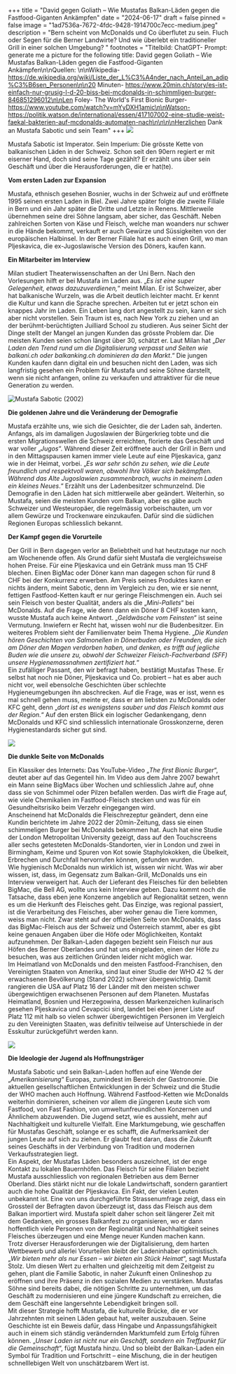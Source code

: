 +++
title = "David gegen Goliath – Wie Mustafas Balkan-Läden gegen die Fastfood-Giganten Ankämpfen"
date = "2024-06-17"
draft = false
pinned = false
image = "1ad7536a-7672-4fdc-9428-1914700c7ecc-medium.jpeg"
description = "Bern scheint von McDonalds und Co überflutet zu sein. Fluch oder Segen für die Berner Landwirte? Und wie überlebt ein traditioneller Grill in einer solchen Umgebung? "
footnotes = "Titelbild: ChatGPT- Prompt: generate me a picture for the following title: David gegen Goliath – Wie Mustafas Balkan-Läden gegen die Fastfood-Giganten Ankämpfen\n\nQuellen: \n\nWikipedia- https://de.wikipedia.org/wiki/Liste_der_L%C3%A4nder_nach_Anteil_an_adip%C3%B6sen_Personen\n\n20 Minuten- https://www.20min.ch/story/es-ist-einfach-nur-grusig-l-d-20-biss-bei-mcdonalds-in-schimmligen-burger-846851296012\n\nLen Foley- The World's First Bionic Burger- https://www.youtube.com/watch?v=mYyDXH1amic\n\nWatson- https://politik.watson.de/international/essen/417107002-eine-studie-weist-faekal-bakterien-auf-mcdonalds-automaten-nach\n\n\n\nHerzlichen Dank an Mustafa Sabotic und sein Team"
+++
![](1ad7536a-7672-4fdc-9428-1914700c7ecc-medium.jpeg)

Mustafa Sabotic ist Imperator. Sein Imperium: Die grösste Kette von balkanischen Läden in der Schweiz. Schon seit den 90ern regiert er mit eiserner Hand, doch sind seine Tage gezählt? Er erzählt uns über sein Geschäft und über die Herausforderungen, die er hat(te).

**Vom ersten Laden zur Expansion**

Mustafa, ethnisch gesehen Bosnier, wuchs in der Schweiz auf und eröffnete 1995 seinen ersten Laden in Biel. Zwei Jahre später folgte die zweite Filiale in Bern und ein Jahr später die Dritte und Letzte in Renens. Mittlerweile übernehmen seine drei Söhne langsam, aber sicher, das Geschäft. Neben zahlreichen Sorten von Käse und Fleisch, welche man woanders nur schwer in die Hände bekommt, verkauft er auch Gewürze und Süssigkeiten von der europäischen Halbinsel. In der Berner Filiale hat es auch einen Grill, wo man Pljeskavica, die ex-Jugoslawische Version des Döners, kaufen kann.

**Ein Mitarbeiter im Interview**

Milan studiert Theaterwissenschaften an der Uni Bern. Nach den Vorlesungen hilft er bei Mustafa im Laden aus. „*Es ist eine super Gelegenheit, etwas dazuzuverdienen,*“ meint Milan. Er ist Schweizer, aber hat balkanische Wurzeln, was die Arbeit deutlich leichter macht. Er kennt die Kultur und kann die Sprache sprechen. Arbeiten tut er jetzt schon ein knappes Jahr im Laden. Ein Leben lang dort angestellt zu sein, kann er sich aber nicht vorstellen. Sein Traum ist es, nach New York zu ziehen und an der berühmt-berüchtigten Juilliard School zu studieren. Aus seiner Sicht der Dinge stellt der Mangel an jungen Kunden das grösste Problem dar. Die meisten Kunden seien schon längst über 30, schätzt er. Laut Milan hat „*Der Laden den Trend rund um die Digitalisierung verpasst und Seiten wie balkani.ch oder balkanking.ch dominieren da den Markt*.“ Die jungen Kunden kaufen dann digital ein und besuchen nicht den Laden, was sich langfristig gesehen ein Problem für Mustafa und seine Söhne darstellt, wenn sie nicht anfangen, online zu verkaufen und attraktiver für die neue Generation zu werden.

![](pictur1.jpg "Mustafa Sabotic (2002)")

**Die goldenen Jahre und die Veränderung der Demografie**

Mustafa erzählte uns, wie sich die Gesichter, die der Laden sah, änderten. Anfangs, als im damaligen Jugoslawien der Bürgerkrieg tobte und die ersten Migrationswellen die Schweiz erreichten, florierte das Geschäft und war voller „*Jugos*“. Während dieser Zeit eröffnete auch der Grill in Bern und in den Mittagspausen kamen immer viele Leute auf eine Pljeskavica, ganz wie in der Heimat, vorbei. „*Es war sehr schön zu sehen, wie die Leute freundlich und respektvoll waren, obwohl Ihre Völker sich bekämpften. Während das Alte Jugoslawien zusammenbrach, wuchs in meinem Laden ein kleines Neues*.“ Erzählt uns der Ladenbesitzer schmunzelnd. Die Demografie in den Läden hat sich mittlerweile aber geändert. Weiterhin, so Mustafa, seien die meisten Kunden vom Balkan, aber es gäbe auch Schweizer und Westeuropäer, die regelmässig vorbeischauten, um vor allem Gewürze und Trockenware einzukaufen. Dafür sind die südlichen Regionen Europas schliesslich bekannt.

**Der Kampf gegen die Vorurteile**

Der Grill in Bern dagegen verlor an Beliebtheit und hat heutzutage nur noch am Wochenende offen. Als Grund dafür sieht Mustafa die vergleichsweise hohen Preise. Für eine Pljeskavica und ein Getränk muss man 15 CHF blechen. Einen BigMac oder Döner kann man dagegen schon für rund 8 CHF bei der Konkurrenz erwerben. Am Preis seines Produktes kann er nichts ändern, meint Sabotic, denn im Vergleich zu den, wie er sie nennt, fettigen Fastfood-Ketten kauft er nur geringe Fleischmengen ein. Auch sei sein Fleisch von bester Qualität, anders als die „*Mini-Pallets*“ bei McDonalds. Auf die Frage, wie denn dann ein Döner 8 CHF kosten kann, wusste Mustafa auch keine Antwort. „*Geldwäsche vom Feinsten*“ ist seine Vermutung. Inwiefern er Recht hat, wissen wohl nur die Budenbesitzer. Ein weiteres Problem sieht der Familienvater beim Thema Hygiene. „*Die Kunden hören Geschichten von Salmonellen in Dönerbuden oder Freunden, die sich am Döner den Magen verdorben haben, und denken, es trifft auf jegliche Buden wie die unsere zu, obwohl der Schweizer Fleisch-Fachverband (SFF) unsere Hygienemassnahmen zertifiziert hat.*“\
Ein zufälliger Passant, den wir befragt haben, bestätigt Mustafas These. Er selbst hat noch nie Döner, Pljeskavica und Co. probiert – hat es aber auch nicht vor, weil ebensolche Geschichten über schlechte Hygieneumgebungen ihn abschrecken. Auf die Frage, was er isst, wenn es mal schnell gehen muss, meinte er, dass er am liebsten zu McDonalds oder KFC geht, denn „*dort ist es wenigstens sauber und das Fleisch kommt aus der Region.*“ Auf den ersten Blick ein logischer Gedankengang, denn McDonalds und KFC sind schliesslich internationale Grosskonzerne, deren Hygienestandards sicher gut sind.

![](picture1.jpg)

**Die dunkle Seite von McDonalds**

Ein Klassiker des Internets: Das YouTube-Video „*The first Bionic Burger*“, deutet aber auf das Gegenteil hin. Im Video aus dem Jahre 2007 bewahrt ein Mann seine BigMacs über Wochen und schliesslich Jahre auf, ohne dass sie von Schimmel oder Pilzen befallen werden. Das wirft die Frage auf, wie viele Chemikalien im Fastfood-Fleisch stecken und was für ein Gesundheitsrisiko beim Verzehr eingegangen wird.\
Anscheinend hat McDonalds die Fleischrezeptur geändert, denn eine Kundin berichtete im Jahre 2022 der 20min-Zeitung, dass sie einen schimmeligen Burger bei McDonalds bekommen hat. Auch hat eine Studie der London Metropolitan University gezeigt, dass auf den Touchscreens aller sechs getesteten McDonalds-Standorten, vier in London und zwei in Birmingham, Keime und Spuren von Kot sowie Staphylokokken, die Übelkeit, Erbrechen und Durchfall hervorrufen können, gefunden wurden.\
Wie hygienisch McDonalds nun wirklich ist, wissen wir nicht. Was wir aber wissen, ist, dass, im Gegensatz zum Balkan-Grill, McDonalds uns ein Interview verweigert hat. Auch der Lieferant des Fleisches für den beliebten BigMac, die Bell AG, wollte uns kein Interview geben. Dazu kommt noch die Tatsache, dass eben jene Konzerne angeblich auf Regionalität setzen, wenn es um die Herkunft des Fleisches geht. Das Einzige, was regional passiert, ist die Verarbeitung des Fleisches, aber woher genau die Tiere kommen, weiss man nicht. Zwar steht auf der offiziellen Seite von McDonalds, dass das BigMac-Fleisch aus der Schweiz und Österreich stammt, aber es gibt keine genauen Angaben über die Höfe oder Möglichkeiten, Kontakt aufzunehmen. Der Balkan-Laden dagegen bezieht sein Fleisch nur aus Höfen des Berner Oberlandes und hat uns eingeladen, einen der Höfe zu besuchen, was aus zeitlichen Gründen leider nicht möglich war.\
Im Heimatland von McDonalds und den meisten Fastfood-Franchisen, den Vereinigten Staaten von Amerika, sind laut einer Studie der WHO 42 % der erwachsenen Bevölkerung (Stand 2022) schwer übergewichtig. Damit rangieren die USA auf Platz 16 der Länder mit den meisten schwer übergewichtigen erwachsenen Personen auf dem Planeten. Mustafas Heimatland, Bosnien und Herzegowina, dessen Markenzeichen kulinarisch gesehen Pljeskavica und Cevapcici sind, landet bei eben jener Liste auf Platz 112 mit halb so vielen schwer übergewichtigen Personen im Vergleich zu den Vereinigten Staaten, was definitiv teilweise auf Unterschiede in der Esskultur zurückgeführt werden kann.

![](obesity_rate_-who-_2022-.png)

**Die Ideologie der Jugend als Hoffnungsträger**

Mustafa Sabotic und sein Balkan-Laden hoffen auf eine Wende der „*Amerikanisierung*“ Europas, zumindest im Bereich der Gastronomie. Die aktuellen gesellschaftlichen Entwicklungen in der Schweiz und die Studie der WHO machen auch Hoffnung. Während Fastfood-Ketten wie McDonalds weiterhin dominieren, scheinen vor allem die jüngeren Leute sich vom Fastfood, von Fast Fashion, von umweltunfreundlichen Konzernen und Ähnlichem abzuwenden. Die Jugend setzt, wie es aussieht, mehr auf Nachhaltigkeit und kulturelle Vielfalt. Eine Marktumgebung, wie geschaffen für Mustafas Geschäft, solange er es schafft, die Aufmerksamkeit der jungen Leute auf sich zu ziehen. Er glaubt fest daran, dass die Zukunft seines Geschäfts in der Verbindung von Tradition und modernen Verkaufsstrategien liegt.\
Ein Aspekt, der Mustafas Läden besonders auszeichnet, ist der enge Kontakt zu lokalen Bauernhöfen. Das Fleisch für seine Filialen bezieht Mustafa ausschliesslich von regionalen Betrieben aus dem Berner Oberland. Dies stärkt nicht nur die lokale Landwirtschaft, sondern garantiert auch die hohe Qualität der Pljeskavica. Ein Fakt, der vielen Leuten unbekannt ist. Eine von uns durchgeführte Strassenumfrage zeigt, dass ein Grossteil der Befragten davon überzeugt ist, dass das Fleisch aus dem Balkan importiert wird. Mustafa spielt daher schon seit längerer Zeit mit dem Gedanken, ein grosses Balkanfest zu organisieren, wo er dann hoffentlich viele Personen von der Regionalität und Nachhaltigkeit seines Fleisches überzeugen und eine Menge neuer Kunden machen kann.\
Trotz diverser Herausforderungen wie der Digitalisierung, dem harten Wettbewerb und allerlei Vorurteilen bleibt der Ladeninhaber optimistisch. „*Wir bieten mehr als nur Essen – wir bieten ein Stück Heimat*“, sagt Mustafa Stolz. Um diesen Wert zu erhalten und gleichzeitig mit dem Zeitgeist zu gehen, plant die Familie Sabotic, in naher Zukunft einen Onlineshop zu eröffnen und ihre Präsenz in den sozialen Medien zu verstärken. Mustafas Söhne sind bereits dabei, die nötigen Schritte zu unternehmen, um das Geschäft zu modernisieren und eine jüngere Kundschaft zu erreichen, die dem Geschäft eine langersehnte Lebendigkeit bringen soll.\
Mit dieser Strategie hofft Mustafa, die kulturelle Brücke, die er vor Jahrzehnten mit seinen Läden gebaut hat, weiter auszubauen. Seine Geschichte ist ein Beweis dafür, dass Hingabe und Anpassungsfähigkeit auch in einem sich ständig verändernden Marktumfeld zum Erfolg führen können. „*Unser Laden ist nicht nur ein Geschäft, sondern ein Treffpunkt für die Gemeinschaft*“, fügt Mustafa hinzu. Und so bleibt der Balkan-Laden ein Symbol für Tradition und Fortschritt – eine Mischung, die in der heutigen schnelllebigen Welt von unschätzbarem Wert ist.